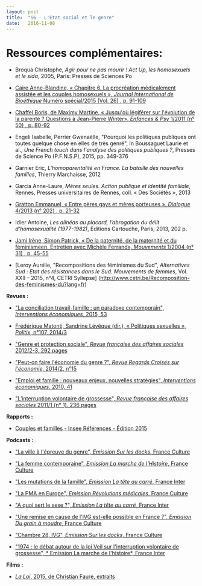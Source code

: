 ```yaml
---
layout: post
title:  "S6 - L'Etat social et le genre"
date:   2016-11-08
---
```

# Ressources complémentaires:

- Broqua Christophe, *Agir pour ne pas mourir ! Act Up, les homosexuels et le sida*, 2005, Paris: Presses de Sciences Po

- [Caire Anne-Blandine, « Chapitre 6. La procréation médicalement assistée et les couples homosexuels », *Journal International de Bioéthique* Numéro spécial/2015 (Vol. 26) , p. 91-109](https://www.cairn.info/revue-journal-international-de-bioethique-2015-Num%C3%A9ro%20sp%C3%A9cial-page-91.htm)

- [Chaffel Boris, de Maximy Martine, « Jusqu'où légiférer sur l'évolution de la parenté ? Questions à Jean-Pierre Winter», *Enfances & Psy* 1/2011 (n° 50) , p. 80-92](http://www.cairn.info/revue-enfances-et-psy-2011-1-page-80.htm)

- Engeli Isabelle, Perrier Gwenaëlle, "Pourquoi les politiques publiques ont toutes quelque chose en elles de très genré", In Boussaguet Laurie et al., *Une French touch dans l'analyse des politiques publiques ?*, Presses de Science Po (P.F.N.S.P), 2015, pp. 349-376

- Garnier Eric, *L'homoparentalité en France. La bataille des nouvelles familles*, Thierry Marchaisse, 2012

- Garcia Anne-Laure, *Mères seules. Action publique et identité familiale*, Rennes, Presses universitaires de Rennes, coll. « Des Sociétés », 2013

- [Gratton Emmanuel, « Entre pères gays et mères porteuses », *Dialogue* 4/2013 (n° 202) , p. 21-32](http://www.cairn.info/revue-dialogue-2013-4-page-21.htm)

- Idier Antoine, *Les alinéas au placard, l’abrogation du délit d’homosexualité (1977-1982)*, Editions Cartouche, Paris, 2013, 202 p.

- [Jami Irène, Simon Patrick, « De la paternité, de la maternité et du féminismeen. Entretien avec Michèle Ferrand», *Mouvements* 1/2004 (n° 31) , p. 45-55](http://www.cairn.info/revue-mouvements-2004-1-page-45.htm)

- [Leroy Aurélie, "Recompositions des féminismes du Sud", *Alternatives Sud : Etat des résistances dans le Sud. Mouvements de femmes*, Vol. XXII – 2015, n°4, CETRI Syllepse] (http://www.cetri.be/Recomposition-des-feminismes-du?lang=fr)

**Revues :**

- ["La conciliation travail-famille : un paradoxe contemporain", *Interventions économiques*, 2015, 53](https://interventionseconomiques.revues.org/2517)

- [ Frédérique Matonti, Sandrine Lévêque (dir.), « Politiques sexuelles », *Politix*, n°107, 2014/3](http://www.cairn.info/revue-politix-2014-3.htm)

- ["Genre et protection sociale", *Revue française des affaires sociales* 2012/2-3, 292 pages](https://www.cairn.info/revue-francaise-des-affaires-sociales-2012-2.htm)

- ["Peut-on faire l'économie du genre ?", *Revue Regards Croisés sur l'économie*, 2014/2, n°15](http://www.cairn.info/revue-regards-croises-sur-l-economie-2014-2.htm)

- ["Emploi et famille : nouveaux enjeux, nouvelles stratégies", *Interventions économiques*, 2010, 41](https://interventionseconomiques.revues.org/395)

- ["L’interruption volontaire de grossesse", *Revue française des affaires sociales* 2011/1 (n° 1). 236 pages](https://www.cairn.info/revue-francaise-des-affaires-sociales-2011-1.htm)

**Rapports :**

- [Couples et familles - Insee Références - Édition 2015](http://www.insee.fr/fr/publications-et-services/sommaire.asp?ref_id=COUFAM15)

**Podcasts :**

- ["La ville à l'épreuve du genre", *Emission Sur les docks*, France Culture](https://www.franceculture.fr/emissions/sur-les-docks/la-ville-lepreuve-du-genre)

- ["La femme contemporaine", *Emission La marche de l'Histoire*, France Culture](http://www.franceinter.fr/emission-la-marche-de-l-histoire-la-femme-contemporaine-0)

- ["Les mutations de la famille", *Emission La tête au carré*, France Inter](http://www.franceinter.fr/emission-la-tete-au-carre-les-mutations-de-la-famille)

- ["La PMA en Europe", *Emission Révolutions médicales*, France Culture](http://www.franceculture.fr/emissions/revolutions-medicales/la-procreation-medicalement-assistee-pma-en-europe)

- ["A quoi sert le sexe ?", *Emission La tête au carré*, France Inter](http://www.franceinter.fr/emission-la-tete-au-carre-a-quoi-sert-le-sexe)

- ["Une remise en cause de l'IVG est-elle possible en France ?", *Emission Du grain à moudre*, France Culture](http://www.franceculture.fr/emissions/du-grain-moudre/une-remise-en-cause-de-livg-est-elle-possible-en-france)

- ["Chambre 28, IVG", *Emission Sur les docks*, France Culture](http://www.franceculture.fr/emissions/sur-les-docks-14-15/champ-libre-33-chambre-28-interruption-volontaire-de-grossesse)

- ["1974 : le débat autour de la loi Veil sur l'interruption volontaire de grossesse", * Emission La marche de l'histoire*, France Inter](https://www.franceinter.fr/emissions/la-marche-de-l-histoire/la-marche-de-l-histoire-14-mai-2014)

**Films :**

- [*La Loi*, 2015, de Christian Faure, extraits](http://www.france2.fr/emissions/la-loi/videos)

